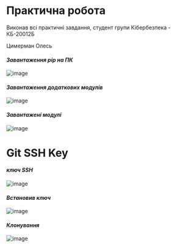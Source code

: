 # Практична робота
Виконав всі практичні завдання, студент групи Кібербезпека - КБ-20012Б

Цимерман Олесь




#### _Завантаження pip на ПК_
![image](https://user-images.githubusercontent.com/86786170/124709773-8f2ebc00-df04-11eb-8465-44a82b5296ec.png)

#### _Завантаження додаткових модулів_
![image](https://user-images.githubusercontent.com/86786170/124709871-ae2d4e00-df04-11eb-8be2-123f89e7bfdf.png)

#### _Завантажені модулі_
![image](https://user-images.githubusercontent.com/86786170/124709909-ba191000-df04-11eb-8d35-4b97d603b208.png)

# Git SSH Key

#### _ключ SSH_
![image](https://user-images.githubusercontent.com/86786170/124709939-c3a27800-df04-11eb-92b9-ae2fb455efac.png)

#### _Встановив ключ_
![image](https://user-images.githubusercontent.com/86786170/124709971-cc934980-df04-11eb-9256-03f1846db9ea.png)

#### _Клонування_
![image](https://user-images.githubusercontent.com/86786170/124711069-47a92f80-df06-11eb-8f21-63ec9a6f9fbf.png)

